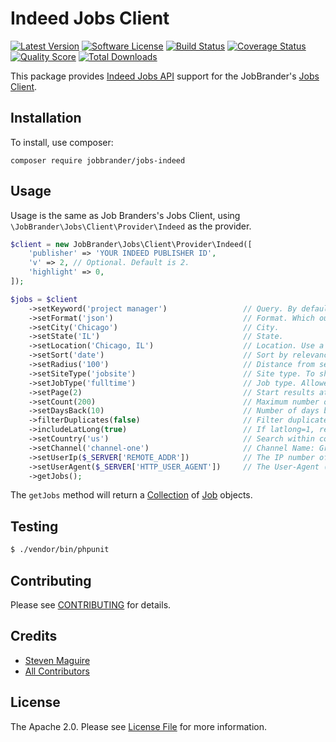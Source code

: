 # Indeed Jobs Client

[![Latest Version](https://img.shields.io/github/release/JobBrander/jobs-indeed.svg?style=flat-square)](https://github.com/JobBrander/jobs-indeed/releases)
[![Software License](https://img.shields.io/badge/license-APACHE%202.0-brightgreen.svg?style=flat-square)](LICENSE.md)
[![Build Status](https://img.shields.io/travis/JobBrander/jobs-indeed/master.svg?style=flat-square&1)](https://travis-ci.org/JobBrander/jobs-indeed)
[![Coverage Status](https://img.shields.io/scrutinizer/coverage/g/JobBrander/jobs-indeed.svg?style=flat-square)](https://scrutinizer-ci.com/g/JobBrander/jobs-indeed/code-structure)
[![Quality Score](https://img.shields.io/scrutinizer/g/JobBrander/jobs-indeed.svg?style=flat-square)](https://scrutinizer-ci.com/g/JobBrander/jobs-indeed)
[![Total Downloads](https://img.shields.io/packagist/dt/jobbrander/jobs-indeed.svg?style=flat-square)](https://packagist.org/packages/jobbrander/jobs-indeed)

This package provides [Indeed Jobs API](https://ads.indeed.com/jobroll/xmlfeed)
support for the JobBrander's [Jobs Client](https://github.com/JobBrander/jobs-common).

## Installation

To install, use composer:

```
composer require jobbrander/jobs-indeed
```

## Usage

Usage is the same as Job Branders's Jobs Client, using `\JobBrander\Jobs\Client\Provider\Indeed` as the provider.

```php
$client = new JobBrander\Jobs\Client\Provider\Indeed([
    'publisher' => 'YOUR INDEED PUBLISHER ID',
    'v' => 2, // Optional. Default is 2.
    'highlight' => 0,
]);

$jobs = $client
    ->setKeyword('project manager')                 // Query. By default terms are ANDed. To see what is possible, use the [advanced search page](http://www.indeed.com/advanced_search) to perform a search and then check the url for the q value.
    ->setFormat('json')                             // Format. Which output format of the API you wish to use. The options are "xml" and "json". If omitted or invalid, the json format is used.
    ->setCity('Chicago')                            // City.
    ->setState('IL')                                // State.
    ->setLocation('Chicago, IL')                    // Location. Use a postal code or a "city, state/province/region" combination. Will overwrite any changes made using setCity and setState
    ->setSort('date')                               // Sort by relevance or date. Default is relevance.
    ->setRadius('100')                              // Distance from search location ("as the crow flies"). Default is 25.
    ->setSiteType('jobsite')                        // Site type. To show only jobs from job boards use "jobsite". For jobs from direct employer websites use "employer".
    ->setJobType('fulltime')                        // Job type. Allowed values: "fulltime", "parttime", "contract", "internship", "temporary".
    ->setPage(2)                                    // Start results at this result number, beginning with 0. Default is 0.
    ->setCount(200)                                 // Maximum number of results returned per query. Default is 10
    ->setDaysBack(10)                               // Number of days back to search.
    ->filterDuplicates(false)                       // Filter duplicate results. 0 turns off duplicate job filtering. Default is 1.
    ->includeLatLong(true)                          // If latlong=1, returns latitude and longitude information for each job result. Default is 0.
    ->setCountry('us')                              // Search within country specified. Default is us.
    ->setChannel('channel-one')                     // Channel Name: Group API requests to a specific channel
    ->setUserIp($_SERVER['REMOTE_ADDR'])            // The IP number of the end-user to whom the job results will be displayed.
    ->setUserAgent($_SERVER['HTTP_USER_AGENT'])     // The User-Agent (browser) of the end-user to whom the job results will be displayed.
    ->getJobs();
```

The `getJobs` method will return a [Collection](https://github.com/JobBrander/jobs-common/blob/master/src/Collection.php) of [Job](https://github.com/JobBrander/jobs-common/blob/master/src/Job.php) objects.

## Testing

``` bash
$ ./vendor/bin/phpunit
```

## Contributing

Please see [CONTRIBUTING](https://github.com/jobbrander/jobs-indeed/blob/master/CONTRIBUTING.md) for details.


## Credits

- [Steven Maguire](https://github.com/stevenmaguire)
- [All Contributors](https://github.com/jobbrander/jobs-indeed/contributors)


## License

The Apache 2.0. Please see [License File](https://github.com/jobbrander/jobs-indeed/blob/master/LICENSE) for more information.

